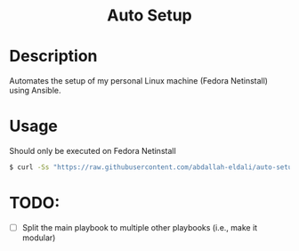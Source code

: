 <h1 align="center">
Auto Setup
</h1>

# Description

Automates the setup of my personal Linux machine (Fedora Netinstall) using Ansible.

# Usage

Should only be executed on Fedora Netinstall

```bash
$ curl -Ss "https://raw.githubusercontent.com/abdallah-eldali/auto-setup/refs/heads/main/setup.sh" | bash -c
```

# TODO:

- [ ] Split the main playbook to multiple other playbooks (i.e., make it modular)

